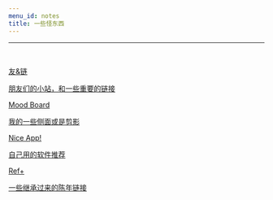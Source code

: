 ```yaml
---
menu_id: notes
title: 一些怪东西
---
```


<hr>
<br>

<a class="more-card-link" href="items/friends.html">
<div class="more-card">
    <p class="more-card-title">友&链</p>
    <p class="more-card-desc">朋友们的小站，和一些重要的链接</p>
</div>
</a>

<a class="more-card-link" href="items/moodboard.html">
<div class="more-card">
    <p class="more-card-title">Mood Board</p>
    <p class="more-card-desc">我的一些侧面或是剪影</p>
</div>
</a>

<a class="more-card-link" href="items/niceapp.html">
<div class="more-card">
    <p class="more-card-title">Nice App!</p>
    <p class="more-card-desc">自己用的软件推荐</p>
</div>
</a>

<a class="more-card-link" href="items/references.html">
<div class="more-card">
    <p class="more-card-title">Ref+</p>
    <p class="more-card-desc">一些继承过来的陈年链接</p>
</div>
</a>